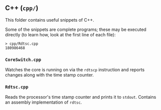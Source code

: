 
## C++ (`cpp/`)
This folder contains useful snippets of C++.

Some of the snippets are complete programs; these may be executed directly (to
learn how, look at the first line of each file):

	> cpp/Rdtsc.cpp
	180986468

### `CoreSwitch.cpp`
Watches the core is running on via the `rdtscp` instruction and reports
changes along with the time stamp counter.

### `Rdtsc.cpp`
Reads the processor's time stamp counter and prints it to `stdout`. Contains an
assembly implementation of `rdtsc`.
